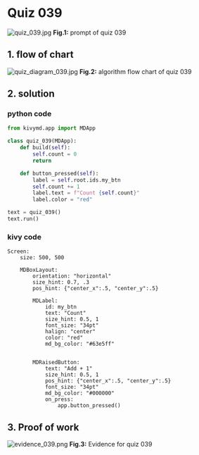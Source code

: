 # Quiz 039
![quiz_039.jpg](..%2Fassets%2Fprompt%2Fquiz_039.jpg)
**Fig.1:** prompt of quiz 039

## 1. flow of chart
![quiz_diagram_039.jpg](..%2Fassets%2Fflowchart%2Fquiz_diagram_039.jpg)
**Fig.2:** algorithm flow chart of quiz 039

## 2. solution
### python code
```.py
from kivymd.app import MDApp

class quiz_039(MDApp):
    def build(self):
        self.count = 0
        return

    def button_pressed(self):
        label = self.root.ids.my_btn
        self.count += 1
        label.text = f"Count {self.count}"
        label.color = "red"

text = quiz_039()
text.run()
```

### kivy code
```.kv
Screen:
    size: 500, 500

    MDBoxLayout:
        orientation: "horizontal"
        size_hint: 0.7, .3
        pos_hint: {"center_x":.5, "center_y":.5}

        MDLabel:
            id: my_btn
            text: "Count"
            size_hint: 0.5, 1
            font_size: "34pt"
            halign: "center"
            color: "red"
            md_bg_color: "#63e5ff"


        MDRaisedButton:
            text: "Add + 1"
            size_hint: 0.5, 1
            pos_hint: {"center_x":.5, "center_y":.5}
            font_size: "34pt"
            md_bg_color: "#000000"
            on_press:
                app.button_pressed()
```

## 3. Proof of work
![evidence_039.png](..%2Fassets%2Fevidence%2Fevidence_039.png)
**Fig.3:** Evidence for quiz 039